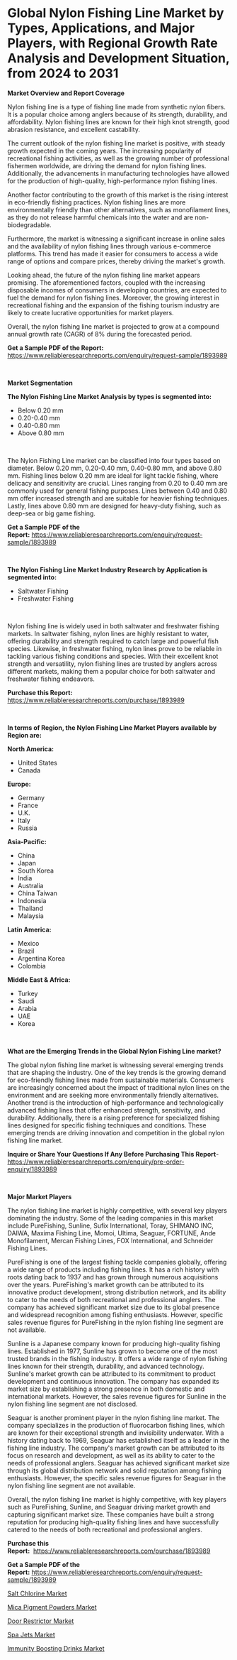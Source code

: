 <p><h1>Global Nylon Fishing Line Market by Types, Applications, and Major Players, with Regional Growth Rate Analysis and Development Situation, from 2024 to 2031</h1></p><p><strong>Market Overview and Report Coverage</strong></p>
<p><p>Nylon fishing line is a type of fishing line made from synthetic nylon fibers. It is a popular choice among anglers because of its strength, durability, and affordability. Nylon fishing lines are known for their high knot strength, good abrasion resistance, and excellent castability.</p><p>The current outlook of the nylon fishing line market is positive, with steady growth expected in the coming years. The increasing popularity of recreational fishing activities, as well as the growing number of professional fishermen worldwide, are driving the demand for nylon fishing lines. Additionally, the advancements in manufacturing technologies have allowed for the production of high-quality, high-performance nylon fishing lines.</p><p>Another factor contributing to the growth of this market is the rising interest in eco-friendly fishing practices. Nylon fishing lines are more environmentally friendly than other alternatives, such as monofilament lines, as they do not release harmful chemicals into the water and are non-biodegradable.</p><p>Furthermore, the market is witnessing a significant increase in online sales and the availability of nylon fishing lines through various e-commerce platforms. This trend has made it easier for consumers to access a wide range of options and compare prices, thereby driving the market's growth.</p><p>Looking ahead, the future of the nylon fishing line market appears promising. The aforementioned factors, coupled with the increasing disposable incomes of consumers in developing countries, are expected to fuel the demand for nylon fishing lines. Moreover, the growing interest in recreational fishing and the expansion of the fishing tourism industry are likely to create lucrative opportunities for market players.</p><p>Overall, the nylon fishing line market is projected to grow at a compound annual growth rate (CAGR) of 8% during the forecasted period.</p></p>
<p><strong>Get a Sample PDF of the Report:</strong> <a href="https://www.reliableresearchreports.com/enquiry/request-sample/1893989">https://www.reliableresearchreports.com/enquiry/request-sample/1893989</a></p>
<p>&nbsp;</p>
<p><strong>Market Segmentation</strong></p>
<p><strong>The Nylon Fishing Line Market Analysis by types is segmented into:</strong></p>
<p><ul><li>Below 0.20 mm</li><li>0.20-0.40 mm</li><li>0.40-0.80 mm</li><li>Above 0.80 mm</li></ul></p>
<p>&nbsp;</p>
<p><p>The Nylon Fishing Line market can be classified into four types based on diameter. Below 0.20 mm, 0.20-0.40 mm, 0.40-0.80 mm, and above 0.80 mm. Fishing lines below 0.20 mm are ideal for light tackle fishing, where delicacy and sensitivity are crucial. Lines ranging from 0.20 to 0.40 mm are commonly used for general fishing purposes. Lines between 0.40 and 0.80 mm offer increased strength and are suitable for heavier fishing techniques. Lastly, lines above 0.80 mm are designed for heavy-duty fishing, such as deep-sea or big game fishing.</p></p>
<p><strong>Get a Sample PDF of the Report:</strong>&nbsp;<a href="https://www.reliableresearchreports.com/enquiry/request-sample/1893989">https://www.reliableresearchreports.com/enquiry/request-sample/1893989</a></p>
<p>&nbsp;</p>
<p><strong>The Nylon Fishing Line Market Industry Research by Application is segmented into:</strong></p>
<p><ul><li>Saltwater Fishing</li><li>Freshwater Fishing</li></ul></p>
<p>&nbsp;</p>
<p><p>Nylon fishing line is widely used in both saltwater and freshwater fishing markets. In saltwater fishing, nylon lines are highly resistant to water, offering durability and strength required to catch large and powerful fish species. Likewise, in freshwater fishing, nylon lines prove to be reliable in tackling various fishing conditions and species. With their excellent knot strength and versatility, nylon fishing lines are trusted by anglers across different markets, making them a popular choice for both saltwater and freshwater fishing endeavors.</p></p>
<p><strong>Purchase this Report:</strong>&nbsp; <a href="https://www.reliableresearchreports.com/purchase/1893989">https://www.reliableresearchreports.com/purchase/1893989</a></p>
<p>&nbsp;</p>
<p><strong>In terms of Region, the Nylon Fishing Line Market Players available by Region are:</strong></p>
<p>
    <p> <strong> North America: </strong>
        <ul>
            <li>United States</li>
            <li>Canada</li>
        </ul>
        </p> 
    <p> <strong> Europe: </strong>
        <ul>
            <li>Germany</li>
            <li>France</li>
            <li>U.K.</li>
            <li>Italy</li>
            <li>Russia</li>
        </ul>
        </p> 
    <p> <strong> Asia-Pacific: </strong>
        <ul>
            <li>China</li>
            <li>Japan</li>
            <li>South Korea</li>
            <li>India</li>
            <li>Australia</li>
            <li>China Taiwan</li>
            <li>Indonesia</li>
            <li>Thailand</li>
            <li>Malaysia</li>
        </ul>
        </p> 
    <p> <strong> Latin America: </strong>
        <ul>
            <li>Mexico</li>
            <li>Brazil</li>
            <li>Argentina Korea</li>
            <li>Colombia</li>
        </ul>
        </p> 
    <p> <strong> Middle East & Africa: </strong>
        <ul>
            <li>Turkey</li>
            <li>Saudi</li>
            <li>Arabia</li>
            <li>UAE</li>
            <li>Korea</li>
        </ul>
    </p>
    </p>
<p>&nbsp;</p>
<p><strong>What are the Emerging Trends in the Global Nylon Fishing Line market?</strong></p>
<p><p>The global nylon fishing line market is witnessing several emerging trends that are shaping the industry. One of the key trends is the growing demand for eco-friendly fishing lines made from sustainable materials. Consumers are increasingly concerned about the impact of traditional nylon lines on the environment and are seeking more environmentally friendly alternatives. Another trend is the introduction of high-performance and technologically advanced fishing lines that offer enhanced strength, sensitivity, and durability. Additionally, there is a rising preference for specialized fishing lines designed for specific fishing techniques and conditions. These emerging trends are driving innovation and competition in the global nylon fishing line market.</p></p>
<p><strong>Inquire or Share Your Questions If Any Before Purchasing This Report</strong>- <a href="https://www.reliableresearchreports.com/enquiry/pre-order-enquiry/1893989">https://www.reliableresearchreports.com/enquiry/pre-order-enquiry/1893989</a></p>
<p>&nbsp;</p>
<p><strong>Major Market Players</strong></p>
<p><p>The nylon fishing line market is highly competitive, with several key players dominating the industry. Some of the leading companies in this market include PureFishing, Sunline, Sufix International, Toray, SHIMANO INC, DAIWA, Maxima Fishing Line, Momoi, Ultima, Seaguar, FORTUNE, Ande Monofilament, Mercan Fishing Lines, FOX International, and Schneider Fishing Lines.</p><p>PureFishing is one of the largest fishing tackle companies globally, offering a wide range of products including fishing lines. It has a rich history with roots dating back to 1937 and has grown through numerous acquisitions over the years. PureFishing's market growth can be attributed to its innovative product development, strong distribution network, and its ability to cater to the needs of both recreational and professional anglers. The company has achieved significant market size due to its global presence and widespread recognition among fishing enthusiasts. However, specific sales revenue figures for PureFishing in the nylon fishing line segment are not available.</p><p>Sunline is a Japanese company known for producing high-quality fishing lines. Established in 1977, Sunline has grown to become one of the most trusted brands in the fishing industry. It offers a wide range of nylon fishing lines known for their strength, durability, and advanced technology. Sunline's market growth can be attributed to its commitment to product development and continuous innovation. The company has expanded its market size by establishing a strong presence in both domestic and international markets. However, the sales revenue figures for Sunline in the nylon fishing line segment are not disclosed.</p><p>Seaguar is another prominent player in the nylon fishing line market. The company specializes in the production of fluorocarbon fishing lines, which are known for their exceptional strength and invisibility underwater. With a history dating back to 1969, Seaguar has established itself as a leader in the fishing line industry. The company's market growth can be attributed to its focus on research and development, as well as its ability to cater to the needs of professional anglers. Seaguar has achieved significant market size through its global distribution network and solid reputation among fishing enthusiasts. However, the specific sales revenue figures for Seaguar in the nylon fishing line segment are not available.</p><p>Overall, the nylon fishing line market is highly competitive, with key players such as PureFishing, Sunline, and Seaguar driving market growth and capturing significant market size. These companies have built a strong reputation for producing high-quality fishing lines and have successfully catered to the needs of both recreational and professional anglers.</p></p>
<p><strong>Purchase this Report:</strong>&nbsp;&nbsp;<a href="https://www.reliableresearchreports.com/purchase/1893989">https://www.reliableresearchreports.com/purchase/1893989</a></p>
<p></p>
<p><strong>Get a Sample PDF of the Report:</strong>&nbsp;<a href="https://www.reliableresearchreports.com/enquiry/request-sample/1893989">https://www.reliableresearchreports.com/enquiry/request-sample/1893989</a></p>
<p><p><a href="https://github.com/aasishrp01/Market-Research-Report-List-2/blob/main/salt-chlorine-market.md">Salt Chlorine Market</a></p><p><a href="https://github.com/Paul14Anderson63/Market-Research-Report-List-1/blob/main/mica-pigment-powders-market.md">Mica Pigment Powders Market</a></p><p><a href="https://github.com/aashishrp02/Market-Research-Report-List-1/blob/main/door-restrictor-market.md">Door Restrictor Market</a></p><p><a href="https://github.com/aashishrp/Market-Research-Report-List-1/blob/main/spa-jets-market.md">Spa Jets Market</a></p><p><a href="https://github.com/dringals/Market-Research-Report-List-1/blob/main/immunity-boosting-drinks-market.md">Immunity Boosting Drinks Market</a></p></p>